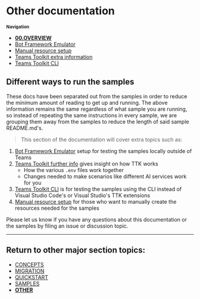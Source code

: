 # Other documentation

<small>**Navigation**</small>

- [**00.OVERVIEW**](./README.md)
- [Bot Framework Emulator](./BOTFRAMEWORK-EMULATOR.md)
- [Manual resource setup](./MANUAL-RESOURCE-SETUP.md)
- [Teams Toolkit extra information](./TEAMS-TOOLKIT.md)
- [Teams Toolkit CLI](./TEAMS-TOOLKIT-CLI.md)

## Different ways to run the samples

These docs have been separated out from the samples in order to reduce the minimum amount of reading to get up and running. The above information remains the same regardless of what sample you are running, so instead of repeating the same instructions in every sample, we are grouping them away from the samples to reduce the length of said sample README.md's.

> This section of the documentation will cover extra topics such as:

1. [Bot Framework Emulator](./BOTFRAMEWORK-EMULATOR.md) setup for testing the samples locally outside of Teams
1. [Teams Toolkit further info](./TEAMS-TOOLKIT.md) gives insight on how TTK works
   - How the various `.env` files work together
   - Changes needed to make scenarios like different AI services work for you
1. [Teams Toolkit CLI](./Teams-Toolkit-CLI.md) is for testing the samples using the CLI instead of Visual Studio Code's or Visual Studio's TTK extensions
1. [Manual resource setup](./MANUAL-RESOURCE-SETUP.md) for those who want to manually create the resources needed for the samples

Please let us know if you have any questions about this documentation or the samples by filing an issue or discussion topic.

---

## Return to other major section topics:

- [CONCEPTS](../CONCEPTS/README.md)
- [MIGRATION](../MIGRATION/README.md)
- [QUICKSTART](../QUICKSTART.md)
- [SAMPLES](../SAMPLES.md)
- [**OTHER**](../OTHER/README.md)
